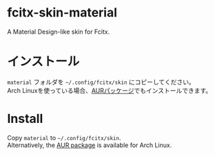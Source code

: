 # fcitx-skin-material
A Material Design-like skin for Fcitx.

# インストール
`material` フォルダを `~/.config/fcitx/skin` にコピーしてください。   
Arch Linuxを使っている場合、[AURパッケージ](https://aur.archlinux.org/packages/fcitx-skin-material/)でもインストールできます。

# Install
Copy `material` to `~/.config/fcitx/skin`.  
Alternatively, the [AUR package](https://aur.archlinux.org/packages/fcitx-skin-material/) is available for Arch Linux.